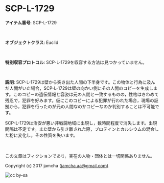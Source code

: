 # SCP-L-1729

**アイテム番号**: SCP-L-1729  

<br>  

**オブジェクトクラス**: Euclid  

<br>  

**特別収容プロトコル**: SCP-L-1729を収容する方法は見つかっていません。  

<br>  

**説明**: SCP-L-1729は壁から突き出た人間の下半身です。この物体と行為に及んだ人間がいた場合，SCP-L-1729は壁の向かい側にその人間のコピーを生成します。このコピーの遺伝情報と容姿は元の人間と一致するものの，性格はきわめて残忍で，犯罪を好みます。仮にこのコピーによる犯罪が行われた場合，現場の証拠から，犯罪を行ったのが元の人間なのかコピーなのか判別することは不可能です。  

SCP-L-1729は治安が悪い非戦闘地域に出現し，数時間程度で消失します。出現間隔は不定です。また壁から引き離された際，プロテインとカルシウムの混合した粉に変化し，その性質を失います。  

<br>  
<br>  
この文章はフィクションであり，実在の人物・団体とは一切関係ありません。  

Copyright (c) 2017 jamcha (jamcha.aa@gmail.com).  

![cc by-sa](http://i.creativecommons.org/l/by-sa/4.0/88x31.png)
